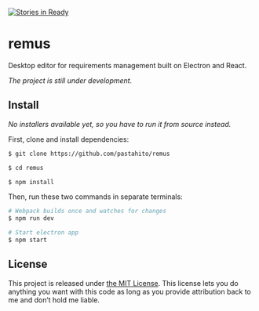 [![Stories in Ready](https://badge.waffle.io/pastahito/remus.png?label=ready&title=Ready)](https://waffle.io/pastahito/remus)
# remus
Desktop editor for requirements management built on Electron and React.

*The project is still under development.*

## Install
*No installers available yet, so you have to run it from source instead.*

First, clone and install dependencies:
``` bash
$ git clone https://github.com/pastahito/remus

$ cd remus

$ npm install
```
Then, run these two commands in separate terminals:
``` bash
# Webpack builds once and watches for changes
$ npm run dev

# Start electron app
$ npm start
```

## License

This project is released under [the MIT License](LICENSE).
This license lets you do anything you want with this code as long as you provide attribution back to me and don’t hold me liable.
